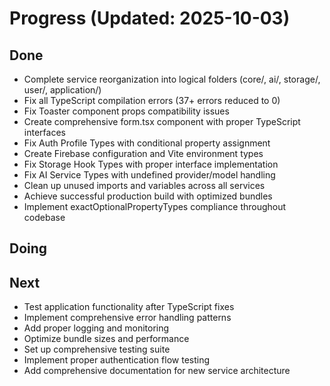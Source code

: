 # Progress (Updated: 2025-10-03)

## Done

- Complete service reorganization into logical folders (core/, ai/, storage/, user/, application/)
- Fix all TypeScript compilation errors (37+ errors reduced to 0)
- Fix Toaster component props compatibility issues
- Create comprehensive form.tsx component with proper TypeScript interfaces
- Fix Auth Profile Types with conditional property assignment
- Create Firebase configuration and Vite environment types
- Fix Storage Hook Types with proper interface implementation
- Fix AI Service Types with undefined provider/model handling
- Clean up unused imports and variables across all services
- Achieve successful production build with optimized bundles
- Implement exactOptionalPropertyTypes compliance throughout codebase

## Doing



## Next

- Test application functionality after TypeScript fixes
- Implement comprehensive error handling patterns
- Add proper logging and monitoring
- Optimize bundle sizes and performance
- Set up comprehensive testing suite
- Implement proper authentication flow testing
- Add comprehensive documentation for new service architecture
